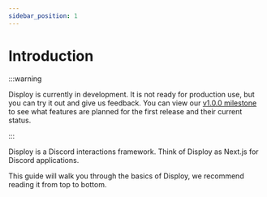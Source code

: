 ```yaml
---
sidebar_position: 1
---
```


# Introduction

:::warning

Disploy is currently in development. It is not ready for production use, but you can try it out and give us feedback.
You can view our [v1.0.0 milestone](https://github.com/Disploy/disploy/milestone/1) to see what features are planned for the first release and their current status.

:::

Disploy is a Discord interactions framework. Think of Disploy as Next.js for Discord applications.

This guide will walk you through the basics of Disploy, we recommend reading it from top to bottom.

